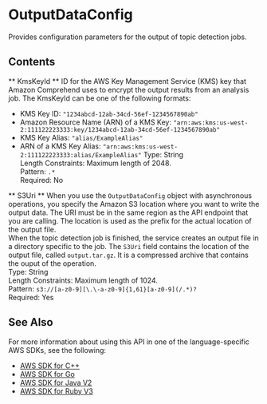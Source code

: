 # OutputDataConfig<a name="API_OutputDataConfig"></a>

Provides configuration parameters for the output of topic detection jobs\.



## Contents<a name="API_OutputDataConfig_Contents"></a>

 ** KmsKeyId **   <a name="comprehend-Type-OutputDataConfig-KmsKeyId"></a>
ID for the AWS Key Management Service \(KMS\) key that Amazon Comprehend uses to encrypt the output results from an analysis job\. The KmsKeyId can be one of the following formats:  
+ KMS Key ID: `"1234abcd-12ab-34cd-56ef-1234567890ab"` 
+ Amazon Resource Name \(ARN\) of a KMS Key: `"arn:aws:kms:us-west-2:111122223333:key/1234abcd-12ab-34cd-56ef-1234567890ab"` 
+ KMS Key Alias: `"alias/ExampleAlias"` 
+ ARN of a KMS Key Alias: `"arn:aws:kms:us-west-2:111122223333:alias/ExampleAlias"` 
Type: String  
Length Constraints: Maximum length of 2048\.  
Pattern: `.*`   
Required: No

 ** S3Uri **   <a name="comprehend-Type-OutputDataConfig-S3Uri"></a>
When you use the `OutputDataConfig` object with asynchronous operations, you specify the Amazon S3 location where you want to write the output data\. The URI must be in the same region as the API endpoint that you are calling\. The location is used as the prefix for the actual location of the output file\.  
When the topic detection job is finished, the service creates an output file in a directory specific to the job\. The `S3Uri` field contains the location of the output file, called `output.tar.gz`\. It is a compressed archive that contains the ouput of the operation\.  
Type: String  
Length Constraints: Maximum length of 1024\.  
Pattern: `s3://[a-z0-9][\.\-a-z0-9]{1,61}[a-z0-9](/.*)?`   
Required: Yes

## See Also<a name="API_OutputDataConfig_SeeAlso"></a>

For more information about using this API in one of the language\-specific AWS SDKs, see the following:
+  [ AWS SDK for C\+\+](https://docs.aws.amazon.com/goto/SdkForCpp/comprehend-2017-11-27/OutputDataConfig) 
+  [ AWS SDK for Go](https://docs.aws.amazon.com/goto/SdkForGoV1/comprehend-2017-11-27/OutputDataConfig) 
+  [ AWS SDK for Java V2](https://docs.aws.amazon.com/goto/SdkForJavaV2/comprehend-2017-11-27/OutputDataConfig) 
+  [ AWS SDK for Ruby V3](https://docs.aws.amazon.com/goto/SdkForRubyV3/comprehend-2017-11-27/OutputDataConfig) 